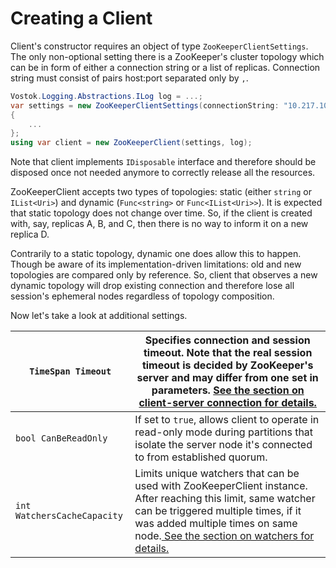 # Creating a Client

Client's constructor requires an object of type `ZooKeeperClientSettings`. The only non-optional setting there is a ZooKeeper's cluster topology which can be in form of either a connection string or a list of replicas. Connection string must consist of pairs host:port separated only by `,`.

```csharp
Vostok.Logging.Abstractions.ILog log = ...;
var settings = new ZooKeeperClientSettings(connectionString: "10.217.10.42:2181,10.217.20.73:2181")
{
    ...
};
using var client = new ZooKeeperClient(settings, log);
```

Note that client implements `IDisposable` interface and therefore should be disposed once not needed anymore to correctly release all the resources.

ZooKeeperClient accepts two types of topologies: static (either `string` or `IList<Uri>`) and dynamic (`Func<string>` or `Func<IList<Uri>>`). It is expected that static topology does not change over time. So, if the client is created with, say, replicas A, B, and C, then there is no way to inform it on a new replica D.

Contrarily to a static topology, dynamic one does allow this to happen. Though be aware of its implementation-driven limitations: old and new topologies are compared only by reference. So, client that observes a new dynamic topology will drop existing connection and therefore lose all session's ephemeral nodes regardless of topology composition.

Now let's take a look at additional settings.

| `TimeSpan Timeout`          | Specifies connection and session timeout. Note that the real session timeout is decided by ZooKeeper's server and may differ from one set in parameters. [See the section on client-server connection for details. ](connecting-to-a-zookeeper-cluster.md)                                |
| --------------------------- | ----------------------------------------------------------------------------------------------------------------------------------------------------------------------------------------------------------------------------------------------------------------------------------------- |
| `bool CanBeReadOnly`        | If set to `true`, allows client to operate in read-only mode during partitions that isolate the server node it's connected to from established quorum.                                                                                                                                    |
| `int WatchersCacheCapacity` | Limits unique watchers that can be used with ZooKeeperClient instance. After reaching this limit, same watcher can be triggered multiple times, if it was added multiple times on same node.[ See the section on watchers for details.](../observing-events.md#deduplication-of-watchers) |

&#x20;&#x20;
